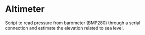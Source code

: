 # Altimeter

Script to read pressure from barometer (BMP280) through a serial connection and estimate the elevation related to sea level.
